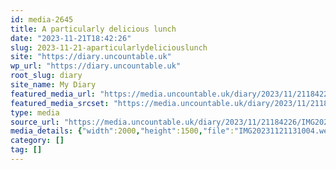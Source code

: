 ```yaml
---
id: media-2645
title: A particularly delicious lunch
date: "2023-11-21T18:42:26"
slug: 2023-11-21-aparticularlydeliciouslunch
site: "https://diary.uncountable.uk"
wp_url: "https://diary.uncountable.uk"
root_slug: diary
site_name: My Diary
featured_media_url: "https://media.uncountable.uk/diary/2023/11/21184226/IMG20231121131004.webp"
featured_media_srcset: "https://media.uncountable.uk/diary/2023/11/21184226/IMG20231121131004-300x225.webp 300w, https://media.uncountable.uk/diary/2023/11/21184226/IMG20231121131004-1024x768.webp 1024w, https://media.uncountable.uk/diary/2023/11/21184226/IMG20231121131004-150x150.webp 150w, https://media.uncountable.uk/diary/2023/11/21184226/IMG20231121131004-640x480.webp 640w, https://media.uncountable.uk/diary/2023/11/21184226/IMG20231121131004.webp 2000w"
type: media
source_url: "https://media.uncountable.uk/diary/2023/11/21184226/IMG20231121131004.webp"
media_details: {"width":2000,"height":1500,"file":"IMG20231121131004.webp","filesize":196158,"sizes":{"medium":{"file":"IMG20231121131004-300x225.webp","width":300,"height":225,"filesize":14428,"mime_type":"image/webp","source_url":"https://media.uncountable.uk/diary/2023/11/21184226/IMG20231121131004-300x225.webp"},"large":{"file":"IMG20231121131004-1024x768.webp","width":1024,"height":768,"filesize":84680,"mime_type":"image/webp","source_url":"https://media.uncountable.uk/diary/2023/11/21184226/IMG20231121131004-1024x768.webp"},"thumbnail":{"file":"IMG20231121131004-150x150.webp","width":150,"height":150,"filesize":6238,"mime_type":"image/webp","source_url":"https://media.uncountable.uk/diary/2023/11/21184226/IMG20231121131004-150x150.webp"},"mobwidth":{"file":"IMG20231121131004-640x480.webp","width":640,"height":480,"filesize":43132,"mime_type":"image/webp","source_url":"https://media.uncountable.uk/diary/2023/11/21184226/IMG20231121131004-640x480.webp"},"full":{"file":"IMG20231121131004.webp","width":2000,"height":1500,"mime_type":"image/webp","source_url":"https://media.uncountable.uk/diary/2023/11/21184226/IMG20231121131004.webp"}},"image_meta":{"aperture":"0","credit":"","camera":"","caption":"","created_timestamp":"0","copyright":"","focal_length":"0","iso":"0","shutter_speed":"0","title":"","orientation":"0","keywords":[]}}
category: []
tag: []
---
```


